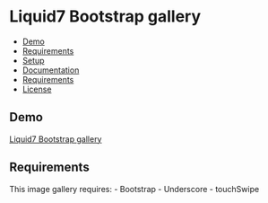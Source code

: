 # Liquid7 Bootstrap gallery

- [Demo](#demo)
- [Requirements](#description)
- [Setup](#setup)
- [Documentation](#documentation)
- [Requirements](#requirements)
- [License](#license)

## Demo
[Liquid7 Bootstrap gallery](http://jatazoulja.github.io/Liquid7)

## Requirements
This image gallery requires:
	- Bootstrap
	- Underscore
	- touchSwipe
